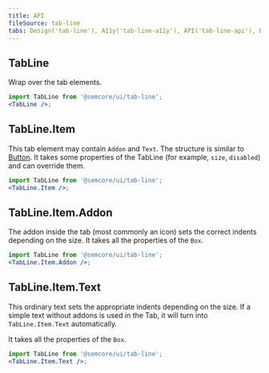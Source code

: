```yaml
---
title: API
fileSource: tab-line
tabs: Design('tab-line'), A11y('tab-line-a11y'), API('tab-line-api'), Example('tab-line-code'), Changelog('tab-line-changelog')
---
```


## TabLine

Wrap over the tab elements.

```jsx
import TabLine from '@semcore/ui/tab-line';
<TabLine />;
```

<TypesView type="TabLineProps" :types={...types} />

## TabLine.Item

This tab element may contain `Addon` and `Text`. The structure is similar to [Button](/components/button/). It takes some properties of the TabLine (for example, `size`, `disabled`) and can override them.

```jsx
import TabLine from '@semcore/ui/tab-line';
<TabLine.Item />;
```

<TypesView type="TabLineItemProps" :types={...types} />

## TabLine.Item.Addon

The addon inside the tab (most commonly an icon) sets the correct indents depending on the size. It takes all the properties of the `Box`.

```jsx
import TabLine from '@semcore/ui/tab-line';
<TabLine.Item.Addon />;
```

## TabLine.Item.Text

This ordinary text sets the appropriate indents depending on the size. If a simple text without addons is used in the Tab, it will turn into `TabLine.Item.Text` automatically.

It takes all the properties of the `Box`.

```jsx
import TabLine from '@semcore/ui/tab-line';
<TabLine.Item.Text />;
```

<script setup>import { data as types } from '@types.data.ts';</script>